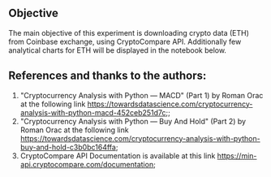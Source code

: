 ## Objective
The main objective of this experiment is downloading crypto data (ETH) from Coinbase exchange, using CryptoCompare API. 
Additionally few analytical charts for ETH will be displayed in the notebook below.

## References and thanks to the authors:
1. "Cryptocurrency Analysis with Python — MACD" (Part 1) by Roman Orac at the following link <https://towardsdatascience.com/cryptocurrency-analysis-with-python-macd-452ceb251d7c>;;
2. "Cryptocurrency Analysis with Python — Buy And Hold" (Part 2) by Roman Orac at the following link <https://towardsdatascience.com/cryptocurrency-analysis-with-python-buy-and-hold-c3b0bc164ffa>;
3. CryptoCompare API Documentation is available at this link <https://min-api.cryptocompare.com/documentation>;

